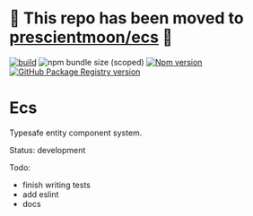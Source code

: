 # 🚧 This repo has been moved to [prescientmoon/ecs](https://github.com/prescientmoon/ecs) 🚧
[![build](https://action-badges.now.sh/Mateiadrielrafael/ecs)](https://github.com/Mateiadrielrafael/ecs/actions)
![npm bundle size (scoped)](https://img.shields.io/bundlephobia/minzip/@adrielus/ecs)
[![Npm version](https://img.shields.io/npm/v/@adrielus/ecs?label=npm&logo=npm)](https://www.npmjs.com/package/@adrielus/ecs)
[![GitHub Package Registry version](https://img.shields.io/github/release/Mateiadrielrafael/ecs.svg?label=gpr&logo=github)](https://github.com/Mateiadrielrafael/ecs/packages/58332)

# Ecs

Typesafe entity component system.

Status: development

Todo:

- finish writing tests
- add eslint
- docs
